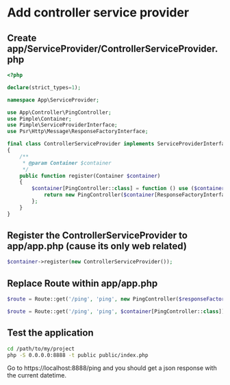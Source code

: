 # Add controller service provider

## Create app/ServiceProvider/ControllerServiceProvider.php

```php
<?php

declare(strict_types=1);

namespace App\ServiceProvider;

use App\Controller\PingController;
use Pimple\Container;
use Pimple\ServiceProviderInterface;
use Psr\Http\Message\ResponseFactoryInterface;

final class ControllerServiceProvider implements ServiceProviderInterface
{
    /**
     * @param Container $container
     */
    public function register(Container $container)
    {
        $container[PingController::class] = function () use ($container) {
            return new PingController($container[ResponseFactoryInterface::class]);
        };
    }
}
```

## Register the ControllerServiceProvider to app/app.php (cause its only web related)

```php
$container->register(new ControllerServiceProvider());
```

## Replace Route within app/app.php

```php
$route = Route::get('/ping', 'ping', new PingController($responseFactory));
```

```php
$route = Route::get('/ping', 'ping', $container[PingController::class]);
```

## Test the application

```bash
cd /path/to/my/project
php -S 0.0.0.0:8888 -t public public/index.php
```

Go to https://localhost:8888/ping and you should get a json response with the current datetime.
